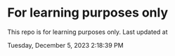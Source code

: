 # For learning purposes only
This repo is for learning purposes only.
Last updated at

Tuesday, December 5, 2023 2:18:39 PM

